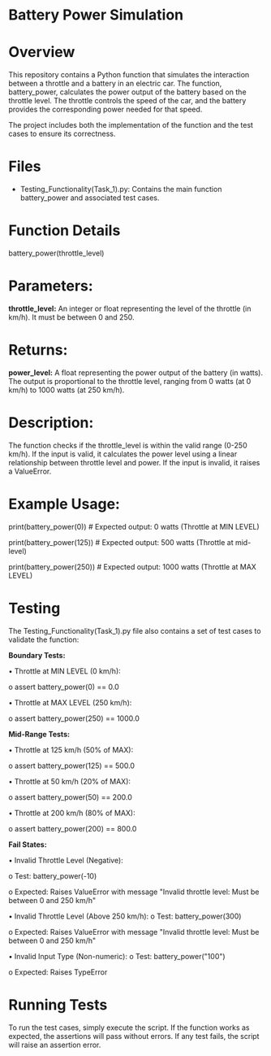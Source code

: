 # Battery Power Simulation

# Overview
This repository contains a Python function that simulates the interaction between a throttle and a battery in an electric car. The function, battery_power, calculates the power output of the battery based on the throttle level. The throttle controls the speed of the car, and the battery provides the corresponding power needed for that speed.

The project includes both the implementation of the function and the test cases to ensure its correctness.

# Files
- Testing_Functionality(Task_1).py: Contains the main function battery_power and associated test cases.

# Function Details
battery_power(throttle_level)

# Parameters:
**throttle_level:** An integer or float representing the level of the throttle (in km/h). It must be between 0 and 250.

# Returns:
**power_level:** A float representing the power output of the battery (in watts). The output is proportional to the throttle level, ranging from 0 watts (at 0 km/h) to 1000 watts (at 250 km/h).

# Description:

The function checks if the throttle_level is within the valid range (0-250 km/h). If the input is valid, it calculates the power level using a linear relationship between throttle level and power. If the input is invalid, it raises a ValueError.

# Example Usage:
print(battery_power(0))      # Expected output: 0 watts (Throttle at MIN LEVEL)

print(battery_power(125))    # Expected output: 500 watts (Throttle at mid-level)

print(battery_power(250))    # Expected output: 1000 watts (Throttle at MAX LEVEL)

# Testing
The Testing_Functionality(Task_1).py file also contains a set of test cases to validate the function:

**Boundary Tests:**

•	Throttle at MIN LEVEL (0 km/h): 

  o	assert battery_power(0) == 0.0
  
•	Throttle at MAX LEVEL (250 km/h): 

  o	assert battery_power(250) == 1000.0
  

**Mid-Range Tests:**

•	Throttle at 125 km/h (50% of MAX): 

  o	assert battery_power(125) == 500.0
  
•	Throttle at 50 km/h (20% of MAX): 

  o	assert battery_power(50) == 200.0
  
•	Throttle at 200 km/h (80% of MAX): 

  o	assert battery_power(200) == 800.0

**Fail States:**

•	Invalid Throttle Level (Negative):

o Test: battery_power(-10)

o Expected: Raises ValueError with message "Invalid throttle level: Must be between 0 and 250 km/h"


•	Invalid Throttle Level (Above 250 km/h):
  o	Test: battery_power(300)
  
  o	Expected: Raises ValueError with message "Invalid throttle level: Must be between 0 and 250 km/h"
  

•	Invalid Input Type (Non-numeric):
  o	Test: battery_power("100")
  
  o	Expected: Raises TypeError
  

# Running Tests
To run the test cases, simply execute the script. If the function works as expected, the assertions will pass without errors. If any test fails, the script will raise an assertion error.
